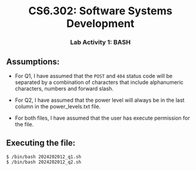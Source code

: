 <H1 style="text-align: center;"> CS6.302: Software Systems Development </H1>
<H3 style="text-align: center;"> Lab Activity 1: BASH </H3>

## Assumptions:

- For Q1, I have assumed that the `POST` and `404` status code will be separated by a combination of characters that include alphanumeric characters, numbers and forward slash.

- For Q2, I have assumed that the power level will always be in the last column in the power_levels.txt file.

- For both files, I have assumed that the user has execute permission for the file.

## Executing the file:

`$ /bin/bash 2024202012_q1.sh`  
`$ /bin/bash 2024202012_q2.sh`